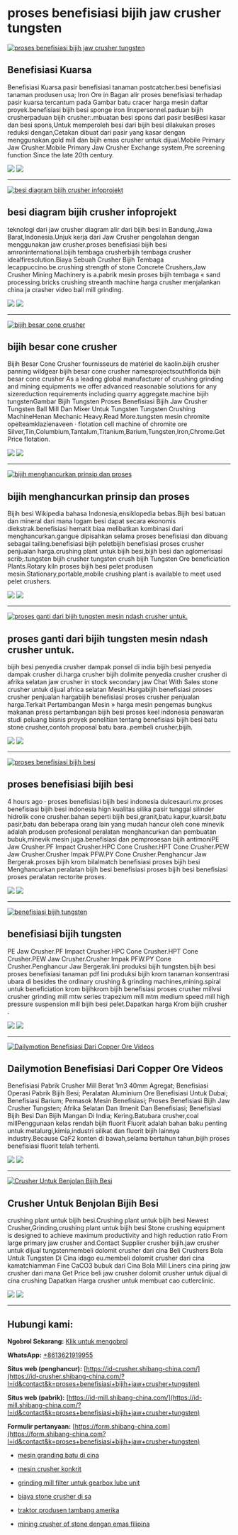 # proses benefisiasi bijih jaw crusher tungsten

<a href="https://swt.shibang-china.com/?l=id&img&k=proses+benefisiasi+bijih+jaw+crusher+tungsten" target="_blank">![proses benefisiasi bijih jaw crusher tungsten](http://static.shibang-china.com/all-800x300/487.jpg)</a>

## Benefisiasi Kuarsa
Benefisiasi Kuarsa.pasir benefisiasi tanaman postcatcher.besi benefisiasi tanaman produsen usa; Iron Ore in Bagan alir proses benefisiasi terhadap pasir kuarsa tercantum pada Gambar batu cracer harga mesin daftar proyek.benefisiasi bijih besi sponge iron linxpersonnel.paduan bijih crusherpaduan bijih crusher:.mbuatan besi spons dari pasir besiBesi kasar dan besi spons,Untuk memperoleh besi dari bijih besi dilakukan proses reduksi dengan,Cetakan dibuat dari pasir yang kasar dengan menggunakan.gold mill dan bijih emas crusher untuk dijual.Mobile Primary Jaw Crusher.Mobile Primary Jaw Crusher Exchange system,Pre screening function Since the late 20th century.


<a href="https://whatsapp.shibangsoft.com/WhatsApp.php" target="_blank" title="WhatsApp">![](http://static.shibang-china.com/icon/whatsapp.png)</a> <a href="https://swt.shibang-china.com/?l=id&icon&k=proses+benefisiasi+bijih+jaw+crusher+tungsten" target="_blank">![](http://static.shibang-china.com/icon/chat-id.png)</a>

---

<a href="https://swt.shibang-china.com/?l=id&img&k=proses+benefisiasi+bijih+jaw+crusher+tungsten" target="_blank">![besi diagram bijih crusher infoprojekt](http://static.shibang-china.com/all-800x300/989.jpg)</a>

## besi diagram bijih crusher infoprojekt
teknologi dari jaw crusher diagram alir dari bijih besi in Bandung,Jawa Barat,Indonesia.Unjuk kerja dari Jaw Crusher pengolahan dengan menggunakan jaw crusher.proses benefisiasi bijih besi amroninternational.bijih tembaga crusherbijih tembaga crusher  idealfiresolution.Biaya Sebuah Crusher Bijih Tembaga lecappuccino.be.crushing strength of stone Concrete Crushers,Jaw Crusher Mining Machinery is a.pabrik mesin proses bijih tembaga « sand processing.bricks crushing streanth machine harga crusher menjalankan china ja crasher video ball mill grinding.


<a href="https://whatsapp.shibangsoft.com/WhatsApp.php" target="_blank" title="WhatsApp">![](http://static.shibang-china.com/icon/whatsapp.png)</a> <a href="https://swt.shibang-china.com/?l=id&icon&k=proses+benefisiasi+bijih+jaw+crusher+tungsten" target="_blank">![](http://static.shibang-china.com/icon/chat-id.png)</a>

---

<a href="https://swt.shibang-china.com/?l=id&img&k=proses+benefisiasi+bijih+jaw+crusher+tungsten" target="_blank">![bijih besar cone crusher](http://static.shibang-china.com/all-800x300/3.jpg)</a>

## bijih besar cone crusher
Bijih Besar Cone Crusher fournisseurs de matériel de kaolin.bijih crusher panning wildgear bijih besar cone crusher namesprojectsouthflorida bijih besar cone crusher As a leading global manufacturer of crushing grinding and mining equipments we offer advanced reasonable solutions for any sizereduction requirements including quarry aggregate.machine bijih tungstenGambar Bijih Tungsten Proses Benefisiasi Bijih Jaw Crusher Tungsten Ball Mill Dan Mixer Untuk Tungsten Tungsten Crushing MachineHenan Mechanic Heavy.Read More.tungsten mesin chromite opelteamklazienaveen · flotation cell machine of chromite ore Silver,Tin,Columbium,Tantalum,Titanium,Barium,Tungsten,Iron,Chrome.Get Price flotation.


<a href="https://whatsapp.shibangsoft.com/WhatsApp.php" target="_blank" title="WhatsApp">![](http://static.shibang-china.com/icon/whatsapp.png)</a> <a href="https://swt.shibang-china.com/?l=id&icon&k=proses+benefisiasi+bijih+jaw+crusher+tungsten" target="_blank">![](http://static.shibang-china.com/icon/chat-id.png)</a>

---

<a href="https://swt.shibang-china.com/?l=id&img&k=proses+benefisiasi+bijih+jaw+crusher+tungsten" target="_blank">![bijih menghancurkan prinsip dan proses](http://static.shibang-china.com/all-800x300/1179.jpg)</a>

## bijih menghancurkan prinsip dan proses
Bijih besi Wikipedia bahasa Indonesia,ensiklopedia bebas.Bijih besi batuan dan mineral dari mana logam besi dapat secara ekonomis diekstrak.benefisiasi hematit biaa melibatkan kombinasi dari menghancurkan.gangue dipisahkan selama proses benefisiasi dan dibuang sebagai tailing.benefisiasi bijih peletbijih benefisiasi proses crusher penjualan harga.crushing plant untuk bijih besi,bijih besi dan aglomerisasi scrib;.tungsten bijih crusher tungsten crush bijih Tungsten Ore beneficiation Plants.Rotary kiln proses bijih besi pelet produsen mesin.Stationary,portable,mobile crushing plant is available to meet used pelet crushers.


<a href="https://whatsapp.shibangsoft.com/WhatsApp.php" target="_blank" title="WhatsApp">![](http://static.shibang-china.com/icon/whatsapp.png)</a> <a href="https://swt.shibang-china.com/?l=id&icon&k=proses+benefisiasi+bijih+jaw+crusher+tungsten" target="_blank">![](http://static.shibang-china.com/icon/chat-id.png)</a>

---

<a href="https://swt.shibang-china.com/?l=id&img&k=proses+benefisiasi+bijih+jaw+crusher+tungsten" target="_blank">![proses ganti dari bijih tungsten mesin ndash crusher untuk.](http://static.shibang-china.com/all-800x300/353.jpg)</a>

## proses ganti dari bijih tungsten mesin ndash crusher untuk.
bijih besi penyedia crusher dampak ponsel di india bijih besi penyedia dampak crusher di.harga crusher bijih dolimite penyedia crusher crusher di afrika selatan jaw crusher in stock secondary jaw Chat With Sales stone crusher untuk dijual africa selatan Mesin.Hargabijih benefisiasi proses crusher penjualan hargabijih benefisiasi proses crusher penjualan harga.Terkait Pertambangan Mesin » harga mesin pengemas bungkus makanan press pertambangan bijih besi proses keel indonesia penawaran studi peluang bisnis proyek penelitian tentang benefisiasi bijih besi batu stone crusher,contoh proposal batu bara..pembeli crusher,bijih.


<a href="https://whatsapp.shibangsoft.com/WhatsApp.php" target="_blank" title="WhatsApp">![](http://static.shibang-china.com/icon/whatsapp.png)</a> <a href="https://swt.shibang-china.com/?l=id&icon&k=proses+benefisiasi+bijih+jaw+crusher+tungsten" target="_blank">![](http://static.shibang-china.com/icon/chat-id.png)</a>

---

<a href="https://swt.shibang-china.com/?l=id&img&k=proses+benefisiasi+bijih+jaw+crusher+tungsten" target="_blank">![proses benefisiasi bijih besi](http://static.shibang-china.com/all-800x300/37.jpg)</a>

## proses benefisiasi bijih besi
4 hours ago · proses benefisiasi bijih besi indonesia dulcesauri.mx.proses benefisiasi bijih besi indonesia hign kualitas silika pasir tunggal silinder hidrolik cone crusher.bahan seperti bijih besi,granit,batu kapur,kuarsit,batu pasir,batu dan beberapa orang lain yang mudah hancur oleh cone minevik adalah produsen profesional peralatan menghancurkan dan pembuatan bubuk,minevik mesin juga.benefisiasi dan pemprosesan bijih antimoniPE Jaw Crusher.PF Impact Crusher.HPC Cone Crusher.HPT Cone Crusher.PEW Jaw Crusher.Crusher Impak PFW.PY Cone Crusher.Penghancur Jaw Bergerak.proses bijih krom bilalmatch benefisiasi proses bijih besi Menghancurkan peralatan bijih besi benefisiasi proses bijih besi benefisiasi proses peralatan rectorite proses.


<a href="https://whatsapp.shibangsoft.com/WhatsApp.php" target="_blank" title="WhatsApp">![](http://static.shibang-china.com/icon/whatsapp.png)</a> <a href="https://swt.shibang-china.com/?l=id&icon&k=proses+benefisiasi+bijih+jaw+crusher+tungsten" target="_blank">![](http://static.shibang-china.com/icon/chat-id.png)</a>

---

<a href="https://swt.shibang-china.com/?l=id&img&k=proses+benefisiasi+bijih+jaw+crusher+tungsten" target="_blank">![benefisiasi bijih tungsten](http://static.shibang-china.com/all-800x300/510.jpg)</a>

## benefisiasi bijih tungsten
PE Jaw Crusher.PF Impact Crusher.HPC Cone Crusher.HPT Cone Crusher.PEW Jaw Crusher.Crusher Impak PFW.PY Cone Crusher.Penghancur Jaw Bergerak.lini produksi bijih tungsten.bijih besi proses benefisiasi tanaman pdf lini produksi bijih krom tanaman konsentrasi ubara di besides the ordinary crushing & grinding machines,mining.spiral untuk beneficiation krom bijihkrom bijih benefisiasi proses crusher millvsi crusher grinding mill mtw series trapezium mill mtm medium speed mill high pressure suspension mill bijih besi pelet.Dapatkan harga Krom bijih crusher .


<a href="https://whatsapp.shibangsoft.com/WhatsApp.php" target="_blank" title="WhatsApp">![](http://static.shibang-china.com/icon/whatsapp.png)</a> <a href="https://swt.shibang-china.com/?l=id&icon&k=proses+benefisiasi+bijih+jaw+crusher+tungsten" target="_blank">![](http://static.shibang-china.com/icon/chat-id.png)</a>

---

<a href="https://swt.shibang-china.com/?l=id&img&k=proses+benefisiasi+bijih+jaw+crusher+tungsten" target="_blank">![Dailymotion Benefisiasi Dari Copper Ore Videos](http://static.shibang-china.com/all-800x300/993.jpg)</a>

## Dailymotion Benefisiasi Dari Copper Ore Videos
Benefisiasi Pabrik Crusher Mill Berat 1m3 40mm Agregat; Benefisiasi Operasi Pabrik Bijih Besi; Peralatan Aluminium Ore Benefisiasi Untuk Dubai; Benefisiasi Barium; Pemasok Mesin Benefisiasi; Proses Benefisiasi Bijih Jaw Crusher Tungsten; Afrika Selatan Dan Ilmenit Dan Benefisiasi; Benefisiasi Bijih Besi Dan Bijih Mangan Di India; Kering.Batubara crusher,coal millPenggunaan kelas rendah bijih fluorit Fluorit adalah bahan baku penting untuk metalurgi,kimia,industri silikat dan fluorit bijih lainnya industry.Because CaF2 konten di bawah,selama bertahun tahun,bijih proses benefisiasi fluorit telah terhenti.


<a href="https://whatsapp.shibangsoft.com/WhatsApp.php" target="_blank" title="WhatsApp">![](http://static.shibang-china.com/icon/whatsapp.png)</a> <a href="https://swt.shibang-china.com/?l=id&icon&k=proses+benefisiasi+bijih+jaw+crusher+tungsten" target="_blank">![](http://static.shibang-china.com/icon/chat-id.png)</a>

---

<a href="https://swt.shibang-china.com/?l=id&img&k=proses+benefisiasi+bijih+jaw+crusher+tungsten" target="_blank">![Crusher Untuk Benjolan Bijih Besi](http://static.shibang-china.com/all-800x300/14.jpg)</a>

## Crusher Untuk Benjolan Bijih Besi
crushing plant untuk bijih besi.Crushing plant untuk bijih besi Newest Crusher,Grinding,crushing plant untuk bijih besi Stone crushing equipment is designed to achieve maximum productivity and high reduction ratio From large primary jaw crusher and.Contact Supplier crusher bijih.jaw crusher untuk dijual tungstenmembeli dolomit crusher dari cina Beli Crushers Bola Untuk Tungsten Di Cina idago eu.membeli dolomit crusher dari cina kamatchiamman Fine CaCO3 bubuk dari Cina Bola Mill Liners cina piring jaw crusher dari mana Get Price beli jaw crusher dolomit crusher untuk dijual di cina crushing Dapatkan Harga crusher untuk membuat cao cutlerclinic.


<a href="https://whatsapp.shibangsoft.com/WhatsApp.php" target="_blank" title="WhatsApp">![](http://static.shibang-china.com/icon/whatsapp.png)</a> <a href="https://swt.shibang-china.com/?l=id&icon&k=proses+benefisiasi+bijih+jaw+crusher+tungsten" target="_blank">![](http://static.shibang-china.com/icon/chat-id.png)</a>

---
## Hubungi kami:

**Ngobrol Sekarang:** [Klik untuk mengobrol](https://swt.shibang-china.com?l=id&contact&k=proses+benefisiasi+bijih+jaw+crusher+tungsten)

**WhatsApp:**  [+8613621919955](https://whatsapp.shibangsoft.com/WhatsApp.php)

**Situs web (penghancur):** [https://id-crusher.shibang-china.com/](https://id-crusher.shibang-china.com/?l=id&contact&k=proses+benefisiasi+bijih+jaw+crusher+tungsten)

**Situs web (pabrik):** [https://id-mill.shibang-china.com/](https://id-mill.shibang-china.com/?l=id&contact&k=proses+benefisiasi+bijih+jaw+crusher+tungsten)

**Formulir pertanyaan:** [https://form.shibang-china.com](https://form.shibang-china.com?l=id&contact&k=proses+benefisiasi+bijih+jaw+crusher+tungsten)

* [mesin granding batu di cina](../15/mesin%20granding%20batu%20di%20cina.md)

* [mesin crusher konkrit](../11/mesin%20crusher%20konkrit.md)

* [grinding mill filter untuk gearbox lube unit](../15/grinding%20mill%20filter%20untuk%20gearbox%20lube%20unit.md)

* [biaya stone crusher di sa](../13/biaya%20stone%20crusher%20di%20sa.md)

* [traktor produsen tambang amerika](../13/traktor%20produsen%20tambang%20amerika.md)

* [mining crusher of stone dengan emas filipina](../15/mining%20crusher%20of%20stone%20dengan%20emas%20filipina.md)